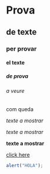 # Prova
## de texte
### per provar
#### el texte
##### de prova
###### a veure
com queda

*texte a mostrar*

_texte a mostrar_

**texte a mostrar**

[click here](http://www.google.es)

```javascript
alert("HOLA");
```

